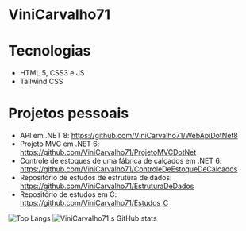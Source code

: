 # ViniCarvalho71 

# Tecnologias

- HTML 5, CSS3 e JS
- Tailwind CSS

# Projetos pessoais

- API em .NET 8: https://github.com/ViniCarvalho71/WebApiDotNet8
- Projeto MVC em .NET 6: https://github.com/ViniCarvalho71/ProjetoMVCDotNet
- Controle de estoques de uma fábrica de calçados em .NET 6: https://github.com/ViniCarvalho71/ControleDeEstoqueDeCalcados
- Repositório de estudos de estrutura de dados: https://github.com/ViniCarvalho71/EstruturaDeDados
- Repositório de estudos em C: https://github.com/ViniCarvalho71/Estudos_C


![Top Langs](https://github-readme-stats.vercel.app/api/top-langs/?username=ViniCarvalho71&layout=compact&theme=material-palenight)
![ViniCarvalho71's GitHub stats](https://github-readme-stats.vercel.app/api?username=ViniCarvalho71&theme=material-palenight&show_icons=true)
